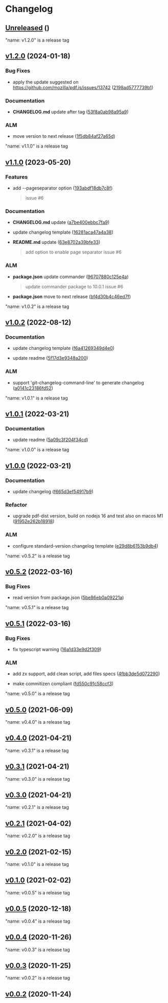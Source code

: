 # Changelog



## [Unreleased](https://github.com/bsorrentino/pdf-tools/releases/tag/Unreleased) ()







"name: v1.2.0" is a release tag

## [v1.2.0](https://github.com/bsorrentino/pdf-tools/releases/tag/v1.2.0) (2024-01-18)


### Bug Fixes

 -  apply the update suggested on https://github.com/mozilla/pdf.js/issues/13742 ([2198ad5777739b1](https://github.com/bsorrentino/pdf-tools/commit/2198ad5777739b16abe198f7ab3c4074945b0658))


### Documentation

 -  **CHANGELOG.md**  update after tag ([53f8a0ab98a95a9](https://github.com/bsorrentino/pdf-tools/commit/53f8a0ab98a95a92e384837a34b6acd8c0f234e3))



### ALM 

 -  move version to next release ([1f5db84af27a65d](https://github.com/bsorrentino/pdf-tools/commit/1f5db84af27a65dcfa573dfdd1aeffd3ccf6110b))



"name: v1.1.0" is a release tag

## [v1.1.0](https://github.com/bsorrentino/pdf-tools/releases/tag/v1.1.0) (2023-05-20)

### Features

 *  add --pageseparator option ([193abdf18db7c8f](https://github.com/bsorrentino/pdf-tools/commit/193abdf18db7c8f4e9b2f741832eec2d939f5834))
     > issue #6
   


### Documentation

 -  **CHANGELOG.md**  update ([a7be400ebbc7fa9](https://github.com/bsorrentino/pdf-tools/commit/a7be400ebbc7fa9a119e5a3e9f9d8c75f70f6251))

 -  update changelog template ([16281aca47a4a38](https://github.com/bsorrentino/pdf-tools/commit/16281aca47a4a38d6c33c3aa6ee462be202a3ec2))

 -  **README.md**  update ([63e8702a39bfe33](https://github.com/bsorrentino/pdf-tools/commit/63e8702a39bfe3320f2a588e25f20b4368bcbb61))
     > add option to enable page separator
     > issue #6



### ALM 

 -  **package.json**  update commander ([96707880c125e4a](https://github.com/bsorrentino/pdf-tools/commit/96707880c125e4abebe9fc662e834dd8a23a569d))
     > update commander package to 10.0.1
     > issue #6

 -  **package.json**  move to next release ([bf4d30b4c46ed7f](https://github.com/bsorrentino/pdf-tools/commit/bf4d30b4c46ed7f5a240d4aabb0fd8c6a43a024c))



"name: v1.0.2" is a release tag

## [v1.0.2](https://github.com/bsorrentino/pdf-tools/releases/tag/v1.0.2) (2022-08-12)



### Documentation

 -  update changelog template ([f6a41269349d4e0](https://github.com/bsorrentino/pdf-tools/commit/f6a41269349d4e01832c8ee800142899f95ca3f7))

 -  update readme ([5f17d3e9348a200](https://github.com/bsorrentino/pdf-tools/commit/5f17d3e9348a20063d16b8840304b3ee116c281b))



### ALM 

 -  support 'git-changelog-command-line' to generate changelog ([a0141c23186fd52](https://github.com/bsorrentino/pdf-tools/commit/a0141c23186fd5206e4f52fba86163d7c30a6592))



"name: v1.0.1" is a release tag

## [v1.0.1](https://github.com/bsorrentino/pdf-tools/releases/tag/v1.0.1) (2022-03-21)



### Documentation

 -  update readme ([5a09c3f204f34cd](https://github.com/bsorrentino/pdf-tools/commit/5a09c3f204f34cd3da39d090b3634d2da9e2304c))





"name: v1.0.0" is a release tag

## [v1.0.0](https://github.com/bsorrentino/pdf-tools/releases/tag/v1.0.0) (2022-03-21)



### Documentation

 -  update changelog ([f665d3ef54917b9](https://github.com/bsorrentino/pdf-tools/commit/f665d3ef54917b95dcd57bae0cf250cae9889437))


### Refactor

 -  upgrade pdf-dist version, build on nodejs 16 and test also on macos M1 ([91952e262b18918](https://github.com/bsorrentino/pdf-tools/commit/91952e262b189185068c2fe8e3bf46de942ca811))


### ALM 

 -  configure standard-version changelog template ([e29d8b6153b9db4](https://github.com/bsorrentino/pdf-tools/commit/e29d8b6153b9db47b489585930d89d3167810cf6))



"name: v0.5.2" is a release tag

## [v0.5.2](https://github.com/bsorrentino/pdf-tools/releases/tag/v0.5.2) (2022-03-16)


### Bug Fixes

 -  read version from package.json ([5be86eb0a09221a](https://github.com/bsorrentino/pdf-tools/commit/5be86eb0a09221ae8f66b53095bcdc82ddfdc55f))






"name: v0.5.1" is a release tag

## [v0.5.1](https://github.com/bsorrentino/pdf-tools/releases/tag/v0.5.1) (2022-03-16)


### Bug Fixes

 -  fix typescript warning ([16a1d33e9d2f309](https://github.com/bsorrentino/pdf-tools/commit/16a1d33e9d2f3093615212387a4d5adbdaa06b27))




### ALM 

 -  add zx support, add clean script, add files specs ([4fbb3de5d072290](https://github.com/bsorrentino/pdf-tools/commit/4fbb3de5d0722900538366a0082478864669c6d3))

 -  make commitizen compliant ([fd550c91c58ccf3](https://github.com/bsorrentino/pdf-tools/commit/fd550c91c58ccf3df60f3e8879ebe371d480cdc3))



"name: v0.5.0" is a release tag

## [v0.5.0](https://github.com/bsorrentino/pdf-tools/releases/tag/v0.5.0) (2021-06-09)







"name: v0.4.0" is a release tag

## [v0.4.0](https://github.com/bsorrentino/pdf-tools/releases/tag/v0.4.0) (2021-04-21)







"name: v0.3.1" is a release tag

## [v0.3.1](https://github.com/bsorrentino/pdf-tools/releases/tag/v0.3.1) (2021-04-21)







"name: v0.3.0" is a release tag

## [v0.3.0](https://github.com/bsorrentino/pdf-tools/releases/tag/v0.3.0) (2021-04-21)







"name: v0.2.1" is a release tag

## [v0.2.1](https://github.com/bsorrentino/pdf-tools/releases/tag/v0.2.1) (2021-04-02)







"name: v0.2.0" is a release tag

## [v0.2.0](https://github.com/bsorrentino/pdf-tools/releases/tag/v0.2.0) (2021-02-15)







"name: v0.1.0" is a release tag

## [v0.1.0](https://github.com/bsorrentino/pdf-tools/releases/tag/v0.1.0) (2021-02-02)







"name: v0.0.5" is a release tag

## [v0.0.5](https://github.com/bsorrentino/pdf-tools/releases/tag/v0.0.5) (2020-12-18)







"name: v0.0.4" is a release tag

## [v0.0.4](https://github.com/bsorrentino/pdf-tools/releases/tag/v0.0.4) (2020-11-26)







"name: v0.0.3" is a release tag

## [v0.0.3](https://github.com/bsorrentino/pdf-tools/releases/tag/v0.0.3) (2020-11-25)







"name: v0.0.2" is a release tag

## [v0.0.2](https://github.com/bsorrentino/pdf-tools/releases/tag/v0.0.2) (2020-11-24)






